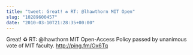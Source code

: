 ```yaml
---
title: "tweet: Great! ♻ RT: @lhawthorn MIT Open"
slug: "10289600457"
date: "2010-03-10T21:28:35+00:00"
---
```

Great! ♻ RT: @lhawthorn MIT Open-Access Policy passed by unanimous vote of MIT faculty. http://ping.fm/Ox6Tq
